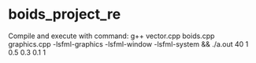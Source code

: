# boids_project_re
Compile and execute with command:
g++ vector.cpp boids.cpp graphics.cpp -lsfml-graphics -lsfml-window -lsfml-system && ./a.out
40 1 0.5 0.3 0.1 1